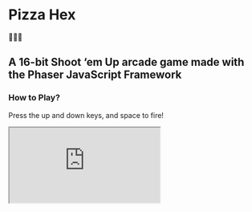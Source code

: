 # Pizza Hex
🍕🧙‍♀️ 
## A 16-bit Shoot ‘em Up arcade game made with the Phaser JavaScript Framework

### How to Play?
Press the up and down keys, and space to fire!

<iframe src="https://www.w3schools.com" title="W3Schools Free Online Web Tutorials"></iframe>